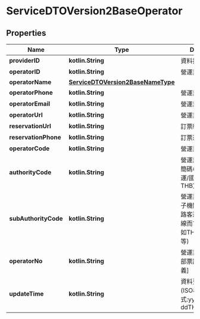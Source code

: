 
# ServiceDTOVersion2BaseOperator

## Properties
Name | Type | Description | Notes
------------ | ------------- | ------------- | -------------
**providerID** | **kotlin.String** | 資料提供平台代碼 | 
**operatorID** | **kotlin.String** | 營運業者代碼 | 
**operatorName** | [**ServiceDTOVersion2BaseNameType**](ServiceDTOVersion2BaseNameType.md) |  | 
**operatorPhone** | **kotlin.String** | 營運業者連絡電話 |  [optional]
**operatorEmail** | **kotlin.String** | 營運業者電子信箱 |  [optional]
**operatorUrl** | **kotlin.String** | 營運業者網址鏈結 |  [optional]
**reservationUrl** | **kotlin.String** | 訂票網址鏈結 |  [optional]
**reservationPhone** | **kotlin.String** | 訂票連絡電話 |  [optional]
**operatorCode** | **kotlin.String** | 營運業者簡碼 | 
**authorityCode** | **kotlin.String** | 營運業者業管機關簡碼(對於於公路客運/國道客運而言為THB) | 
**subAuthorityCode** | **kotlin.String** | 營運業者所屬業管子機關簡碼(對於公路客運/國道客運路線而言為區監理所如THB-VO10-1..等) |  [optional]
**operatorNo** | **kotlin.String** | 營運業者編號[交通部票證資料系統定義] | 
**updateTime** | **kotlin.String** | 資料更新日期時間(ISO8601格式:yyyy-MM-ddTHH:mm:sszzz) | 



